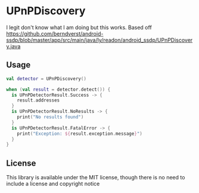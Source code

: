 # UPnPDiscovery

I legit don't know what I am doing but this works. Based off https://github.com/berndverst/android-ssdp/blob/master/app/src/main/java/ly/readon/android_ssdp/UPnPDiscovery.java

## Usage

```kotlin
val detector = UPnPDiscovery()

when (val result = detector.detect()) {
  is UPnPDetectorResult.Success -> {
    result.addresses
  }
  is UPnPDetectorResult.NoResults -> {
    print("No results found")
  }
  is UPnPDetectorResult.FatalError -> {
    print("Exception: ${result.exception.message}")
  }
}
```

## License

This library is available under the MIT license, though there is no need to include a license and copyright notice
